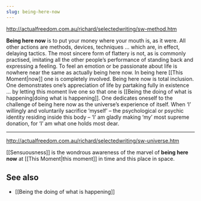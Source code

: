```yaml
---
slug: being-here-now
---
```


http://actualfreedom.com.au/richard/selectedwriting/sw-method.htm

**Being here now** is to put your money where your mouth is, as it were. All other actions are methods, devices, techniques ... which are, in effect, delaying tactics. The most sincere form of flattery is not, as is commonly practised, imitating all the other people’s performance of standing back and expressing a feeling. To feel an emotion or be passionate about life is nowhere near the same as actually being here now. In being here [[This Moment|now]] one is completely involved. Being here now is total inclusion. One demonstrates one’s appreciation of life by partaking fully in existence ... by letting this moment live one so that one is [[Being the doing of what is happening|doing what is happening]]. One dedicates oneself to the challenge of being here now as the universe’s experience of itself. When ‘I’ willingly and voluntarily sacrifice ‘myself’ – the psychological or psychic identity residing inside this body – ‘I’ am gladly making ‘my’ most supreme donation, for ‘I’ am what one holds most dear.

---

http://actualfreedom.com.au/richard/selectedwriting/sw-universe.htm

[[Sensuousness]] is the wondrous awareness of the marvel of **being here now** at [[This Moment|this moment]] in time and this place in space. 

## See also

- [[Being the doing of what is happening]]